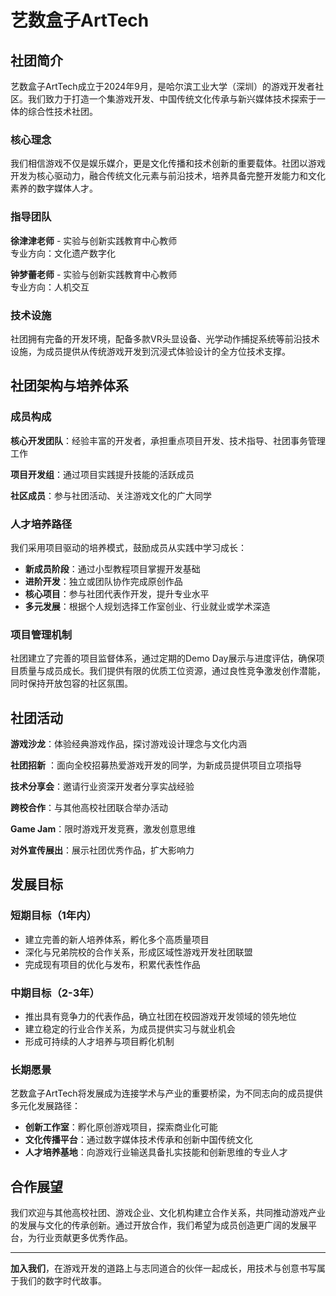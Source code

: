 # 艺数盒子ArtTech

## 社团简介

艺数盒子ArtTech成立于2024年9月，是哈尔滨工业大学（深圳）的游戏开发者社区。我们致力于打造一个集游戏开发、中国传统文化传承与新兴媒体技术探索于一体的综合性技术社团。

### 核心理念

我们相信游戏不仅是娱乐媒介，更是文化传播和技术创新的重要载体。社团以游戏开发为核心驱动力，融合传统文化元素与前沿技术，培养具备完整开发能力和文化素养的数字媒体人才。

### 指导团队

**徐津津老师** - 实验与创新实践教育中心教师  
专业方向：文化遗产数字化

**钟梦蕾老师** - 实验与创新实践教育中心教师  
专业方向：人机交互

### 技术设施

社团拥有完备的开发环境，配备多款VR头显设备、光学动作捕捉系统等前沿技术设施，为成员提供从传统游戏开发到沉浸式体验设计的全方位技术支撑。

## 社团架构与培养体系

### 成员构成

**核心开发团队**：经验丰富的开发者，承担重点项目开发、技术指导、社团事务管理工作

**项目开发组**：通过项目实践提升技能的活跃成员

**社区成员**：参与社团活动、关注游戏文化的广大同学

### 人才培养路径

我们采用项目驱动的培养模式，鼓励成员从实践中学习成长：

- **新成员阶段**：通过小型教程项目掌握开发基础
- **进阶开发**：独立或团队协作完成原创作品
- **核心项目**：参与社团代表作开发，提升专业水平
- **多元发展**：根据个人规划选择工作室创业、行业就业或学术深造

### 项目管理机制

社团建立了完善的项目监督体系，通过定期的Demo Day展示与进度评估，确保项目质量与成员成长。我们提供有限的优质工位资源，通过良性竞争激发创作潜能，同时保持开放包容的社区氛围。

## 社团活动

**游戏沙龙**：体验经典游戏作品，探讨游戏设计理念与文化内涵

**社团招新** ：面向全校招募热爱游戏开发的同学，为新成员提供项目立项指导

**技术分享会**：邀请行业资深开发者分享实战经验

**跨校合作**：与其他高校社团联合举办活动

**Game Jam**：限时游戏开发竞赛，激发创意思维

**对外宣传展出**：展示社团优秀作品，扩大影响力

## 发展目标

### 短期目标（1年内）

- 建立完善的新人培养体系，孵化多个高质量项目
- 深化与兄弟院校的合作关系，形成区域性游戏开发社团联盟
- 完成现有项目的优化与发布，积累代表性作品

### 中期目标（2-3年）

- 推出具有竞争力的代表作品，确立社团在校园游戏开发领域的领先地位
- 建立稳定的行业合作关系，为成员提供实习与就业机会
- 形成可持续的人才培养与项目孵化机制

### 长期愿景

艺数盒子ArtTech将发展成为连接学术与产业的重要桥梁，为不同志向的成员提供多元化发展路径：

- **创新工作室**：孵化原创游戏项目，探索商业化可能
- **文化传播平台**：通过数字媒体技术传承和创新中国传统文化
- **人才培养基地**：向游戏行业输送具备扎实技能和创新思维的专业人才

## 合作展望

我们欢迎与其他高校社团、游戏企业、文化机构建立合作关系，共同推动游戏产业的发展与文化的传承创新。通过开放合作，我们希望为成员创造更广阔的发展平台，为行业贡献更多优秀作品。

---

**加入我们**，在游戏开发的道路上与志同道合的伙伴一起成长，用技术与创意书写属于我们的数字时代故事。